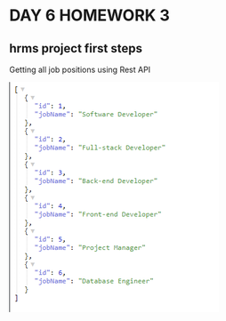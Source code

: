 # DAY 6 HOMEWORK 3

## hrms project first steps

Getting all job positions using Rest API

![output](output/hw3_output.png)
